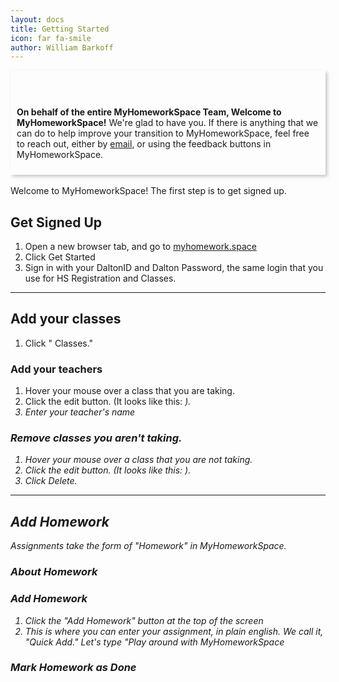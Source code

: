 ```yaml
---
layout: docs
title: Getting Started
icon: far fa-smile
author: William Barkoff
---
```

<div class="card" style="box-shadow: 3px 3px 5px #88888871; padding: 10px 10px 10px 10px">
<div class="row">
<p class="col-md-1" style="font-size: 3rem; text-align: right; line: height: 4rem;"><i class="far fa-heart"></i></p>
<p class="col-md-11"><strong>On behalf of the entire MyHomeworkSpace Team, Welcome to MyHomeworkSpace!</strong> We're glad to have you. If there is anything that we can do to help improve your transition to MyHomeworkSpace, feel free to reach out, either by <a href="mailto:hello@myhomework.space">email</a>, or using the feedback buttons in MyHomeworkSpace.</p>
</div>
</div>
<br />
Welcome to MyHomeworkSpace! The first step is to get signed up.

## Get Signed Up
1. Open a new browser tab, and go to [myhomework.space](https://myhomework.space)
2. Click <btn class="btn btn-sm btn-primary">Get Started</btn>
3. Sign in with your DaltonID and Dalton Password, the same login that you use for HS Registration and Classes.

---
## Add your classes
1. Click "<i class="fas fa-graduation-cap"></i> Classes."

### Add your teachers
1. Hover your mouse over a class that you are taking.
2. Click the edit button. (It looks like this: <i class="fas fa-edit">).
3. Enter your teacher's name

### Remove classes you aren't taking.
1. Hover your mouse over a class that you are not taking.
2. Click the edit button. (It looks like this: <i class="fas fa-edit">).
3. Click <btn class="btn btn-sm btn-danger">Delete</btn>.

---
## Add Homework
Assignments take the form of "Homework" in MyHomeworkSpace.

### About Homework

### Add Homework
1. Click the "Add Homework" button at the top of the screen
2. This is where you can enter your assignment, in plain english. We call it, "Quick Add." Let's type "Play around with MyHomeworkSpace

### Mark Homework as Done